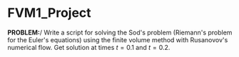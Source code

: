 # FVM1_Project

**PROBLEM:**/
Write a script for solving the Sod's problem (Riemann's problem for the Euler's equations) using the finite volume method with Rusanovov's numerical flow. Get solution at times $t = 0.1$ and $t = 0.2$.
